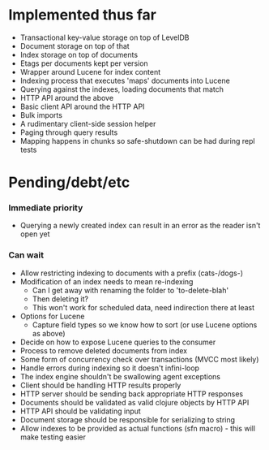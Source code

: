 # Implemented thus far

- Transactional key-value storage on top of LevelDB
- Document storage on top of that
- Index storage on top of documents
- Etags per documents kept per version
- Wrapper around Lucene for index content
- Indexing process that executes 'maps' documents into Lucene
- Querying against the indexes, loading documents that match
- HTTP API around the above
- Basic client API around the HTTP API
- Bulk imports
- A rudimentary client-side session helper
- Paging through query results
- Mapping happens in chunks so safe-shutdown can be had during repl tests

# Pending/debt/etc

### Immediate priority

- Querying a newly created index can result in an error as the reader isn't open yet

### Can wait

- Allow restricting indexing to documents with a prefix (cats-/dogs-)
- Modification of an index needs to mean re-indexing
  - Can I get away with renaming the folder to 'to-delete-blah'
  - Then deleting it?
  - This won't work for scheduled data, need indirection there at least
- Options for Lucene
  - Capture field types so we know how to sort (or use Lucene options as above)
- Decide on how to expose Lucene queries to the consumer
- Process to remove deleted documents from index
- Some form of concurrency check over transactions (MVCC most likely)
- Handle errors during indexing so it doesn't infini-loop
- The index engine shouldn't be swallowing agent exceptions
- Client should be handling HTTP results properly
- HTTP server should be sending back appropriate HTTP responses
- Documents should be validated as valid clojure objects by HTTP API
- HTTP API should be validating input
- Document storage should be responsible for serializing to string
- Allow indexes to be provided as actual functions (sfn macro) - this will make testing easier

